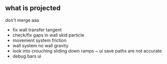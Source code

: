 what is projected
---
don't merge aaa
- fix wall transfer tangent
- check/fix gaps in wall skid particle
- movement system friction
- wall system no wall gravity
- look into crouching sliding down ramps
~ ui save paths are not accurate
- debug bars ui
